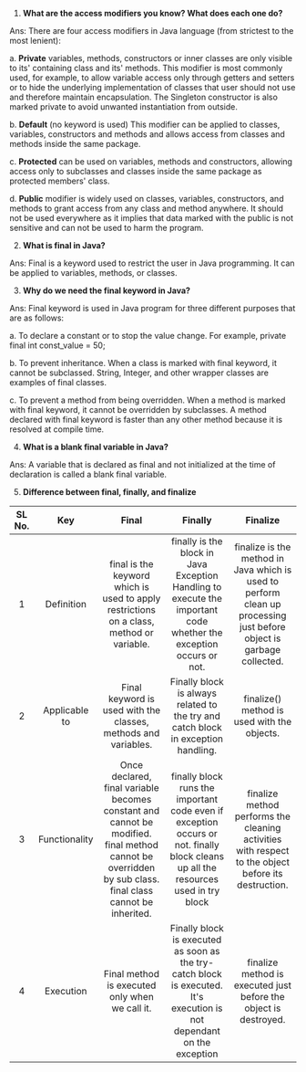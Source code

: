 1. **What are the access modifiers you know? What does each one do?**

Ans: There are four access modifiers in Java language (from strictest to the most lenient):

  a. **Private** variables, methods, constructors or inner classes are only visible to its' containing class and its' methods. This modifier is most commonly used, for example, to allow variable access only through getters and setters or to hide the underlying implementation of classes that user should not use and therefore maintain encapsulation. The Singleton constructor is also marked private to avoid unwanted instantiation from outside.

  b. **Default** (no keyword is used) This modifier can be applied to classes, variables, constructors and methods and allows access from classes and methods inside the same package.

  c. **Protected** can be used on variables, methods and constructors, allowing access only to subclasses and classes inside the same package as protected members' class.

  d. **Public** modifier is widely used on classes, variables, constructors, and methods to grant access from any class and method anywhere. It should not be used everywhere as it implies that data marked with the public is not sensitive and can not be used to harm the program.

2. **What is final in Java?**

Ans: Final is a keyword used to restrict the user in Java programming. It can be applied to variables, methods, or classes.

3. **Why do we need the final keyword in Java?**

Ans: Final keyword is used in Java program for three different purposes that are as follows:

a. To declare a constant or to stop the value change. For example, private final int const_value = 50;

b. To prevent inheritance. When a class is marked with final keyword, it cannot be subclassed. String, Integer, and other wrapper classes are examples of final classes.

c. To prevent a method from being overridden. When a method is marked with final keyword, it cannot be overridden by subclasses. A method declared with final keyword is faster than any other method because it is resolved at compile time.

4. **What is a blank final variable in Java?**

Ans: A variable that is declared as final and not initialized at the time of declaration is called a blank final variable.

5. **Difference between final, finally, and finalize**

| SL No. | Key | Final | Finally | Finalize |
| :---: | :---: | :---: | :---: | :-------: |
| 1 | Definition|final is the keyword  which is used to apply restrictions on a class, method or variable. | finally is the block in Java Exception Handling to execute the important code whether the exception occurs or not. | finalize is the method in Java which is used to perform clean up processing just before object is garbage collected. |
| 2 | Applicable to | Final keyword is used with the classes, methods and variables. | Finally block is always related to the try and catch block in exception handling. | finalize() method is used with the objects. | 
| 3 | Functionality | Once declared, final variable becomes constant and cannot be modified. final method cannot be overridden by sub class. final class cannot be inherited. | finally block runs the important code even if exception occurs or not. finally block cleans up all the resources used in try block | finalize method performs the cleaning activities with respect to the object before its destruction. |
| 4 | Execution | Final method is executed only when we call it. | Finally block is executed as soon as the try-catch block is executed. It's execution is not dependant on the exception | finalize method is executed just before the object is destroyed. |
